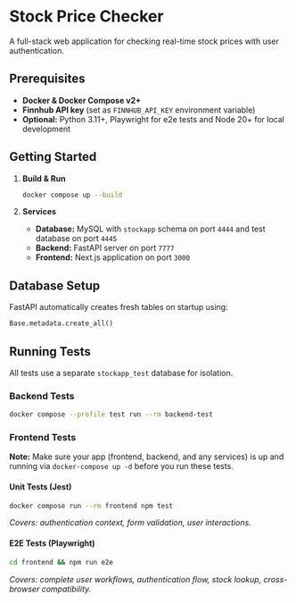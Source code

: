 # Stock Price Checker

A full-stack web application for checking real-time stock prices with user authentication.

## Prerequisites

- **Docker & Docker Compose v2+**
- **Finnhub API key** (set as `FINNHUB_API_KEY` environment variable)
- **Optional:** Python 3.11+, Playwright for e2e tests and Node 20+ for local development

## Getting Started

1. **Build & Run**

   ```bash
   docker compose up --build
   ```

2. **Services**

   - **Database:** MySQL with `stockapp` schema on port `4444` and test database on port `4445`
   - **Backend:** FastAPI server on port `7777`  
   - **Frontend:** Next.js application on port `3000`  

## Database Setup

FastAPI automatically creates fresh tables on startup using:

```python
Base.metadata.create_all()
```

## Running Tests

All tests use a separate `stockapp_test` database for isolation.

### Backend Tests

```bash
docker compose --profile test run --rm backend-test
```

### Frontend Tests
**Note:** Make sure your app (frontend, backend, and any services) is up and running via `docker-compose up -d` before you run these tests.
#### Unit Tests (Jest)

```bash
docker compose run --rm frontend npm test
```

_Covers: authentication context, form validation, user interactions._

#### E2E Tests (Playwright)


```bash
cd frontend && npm run e2e
```

_Covers: complete user workflows, authentication flow, stock lookup, cross-browser compatibility._
